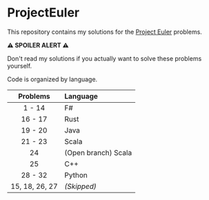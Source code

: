 # ProjectEuler

This repository contains my solutions for the [Project Euler](https://projecteuler.net/) problems.

**⚠️ SPOILER ALERT ⚠️**

Don't read my solutions if you actually want to solve these problems yourself.

Code is organized by language.

| Problems | Language  |
| :---: | :------- |
| 1 - 14 | F# |
| 16 - 17 | Rust |
| 19 - 20 | Java |
| 21 - 23 | Scala |
| 24 | (Open branch) Scala |
| 25 | C++ |
| 28 - 32 | Python |
| 15, 18, 26, 27 | _(Skipped)_ |